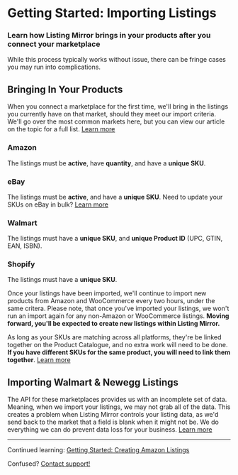 # Getting Started: Importing Listings
### Learn how Listing Mirror brings in your products after you connect your marketplace

While this process typically works without issue, there can be fringe cases you may run into complications. 

## Bringing In Your Products
When you connect a marketplace for the first time, we'll bring in the listings you currently have on that market, should they meet our import criteria. We'll go over the most common markets here, but you can view our article on the topic for a full list. [Learn more](https://support.listingmirror.com/hc/en-us/articles/360021623032)

### Amazon
The listings must be **active**, have **quantity**, and have a **unique SKU**.
### eBay
The listings must be **active**, and have a **unique SKU**. 
Need to update your SKUs on eBay in bulk? [Learn more]()
### Walmart
The listings must have a **unique SKU**, and **unique Product ID** (UPC, GTIN, EAN, ISBN).
### Shopify
The listings must have a **unique SKU**.

Once your listings have been imported, we'll continue to import new products from Amazon and WooCommerce every two hours, under the same critera. Please note, that once you've imported your listings, we won't run an import again for any non-Amazon or WooCommerce listings. **Moving forward, you'll be expected to create new listings within Listing Mirror.** 

As long as your SKUs are matching across all platforms, they're be linked together on the Product Catalogue, and no extra work will need to be done. **If you have different SKUs for the same product, you will need to link them together**. [Learn more](https://support.listingmirror.com/hc/en-us/articles/360010041491) 

## Importing Walmart & Newegg Listings

The API for these marketplaces provides us with an incomplete set of data. Meaning, when we import your listings, we may not grab all of the data. This creates a problem when Listing Mirror controls your listing data, as we'd send back to the market that a field is blank when it might not be. We do everything we can do prevent data loss for your business. [Learn more](https://support.listingmirror.com/hc/en-us/articles/360054125091)

***

Continued learning: [Getting Started: Creating Amazon Listings](create-amz-listing)

Confused? [Contact support!](https://support.listingmirror.com/hc/en-us/articles/360057441252)